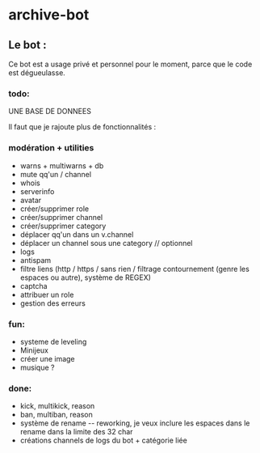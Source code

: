 # archive-bot

## Le bot :

Ce bot est a usage privé et personnel pour le moment, parce que le code est dégueulasse.

### todo:

UNE BASE DE DONNEES

Il faut que je rajoute plus de fonctionnalités :

### modération + utilities

- warns + multiwarns + db
- mute qq'un / channel
- whois
- serverinfo
- avatar
- créer/supprimer role
- créer/supprimer channel
- créer/supprimer category
- déplacer qq'un dans un  v.channel
- déplacer un channel sous une category // optionnel
- logs
- antispam
- filtre liens (http / https / sans rien / filtrage contournement (genre les espaces ou autre), système de REGEX)
- captcha
- attribuer un role
- gestion des erreurs

### fun:

- systeme de leveling
- Minijeux
- créer  une image
- musique ?

### done:

- kick, multikick, reason
- ban, multiban, reason
- système de rename -- reworking, je veux inclure les espaces dans le rename dans la limite des 32 char
- créations channels de logs du bot + catégorie liée
